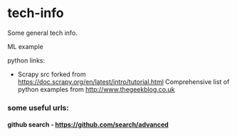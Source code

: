 # tech-info

Some general tech info.


ML example



python links:

* Scrapy src forked from https://doc.scrapy.org/en/latest/intro/tutorial.html
Comprehensive list of python examples from http://www.thegeekblog.co.uk

### some useful urls:

#### github search - https://github.com/search/advanced
